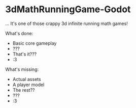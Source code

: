 # 3dMathRunningGame-Godot

... It's one of those crappy 3d infinite running math games!

What's done:

- Basic core gameplay
- ???
- That's it???
- :3

What's missing:

- Actual assets
- A player model
- The rest??
- ???
- :3
